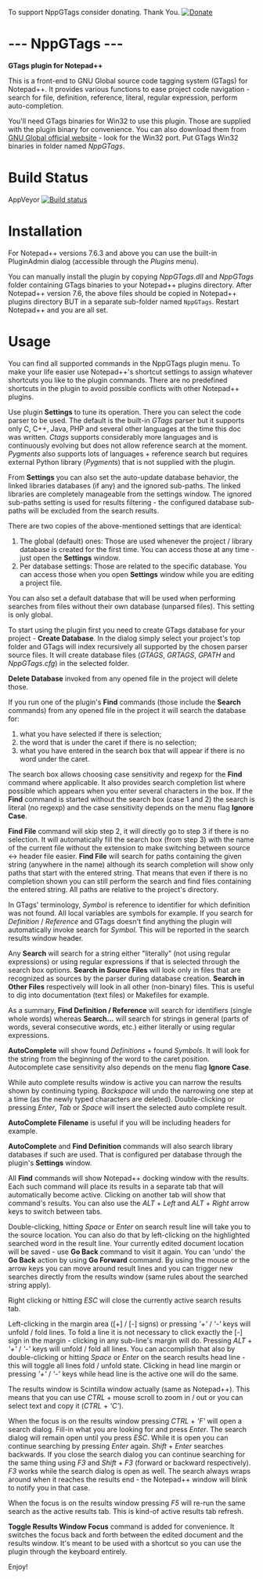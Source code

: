 To support NppGTags consider donating. Thank You.
[![Donate](https://img.shields.io/badge/Donate-PayPal-green.svg)](https://paypal.me/pnedev)


**--- NppGTags ---**
======================
**GTags plugin for Notepad++**

This is a front-end to GNU Global source code tagging system (GTags) for Notepad++. It provides various functions to ease project code navigation - search for file, definition, reference, literal, regular expression, perform auto-completion.

You'll need GTags binaries for Win32 to use this plugin. Those are supplied with the plugin binary for convenience.
You can also download them from [GNU Global official website](http://www.gnu.org/software/global/global.html) - look for the Win32 port. Put GTags Win32 binaries in folder named *NppGTags*.


**Build Status**
======================

AppVeyor [![Build status](https://ci.appveyor.com/api/projects/status/b4aam50a4q2vacd7?svg=true)](https://ci.appveyor.com/project/pnedev/nppgtags)


**Installation**
======================

For Notepad++ versions 7.6.3 and above you can use the built-in PluginAdmin dialog (accessible through the *Plugins* menu).

You can manually install the plugin by copying *NppGTags.dll* and *NppGTags* folder containing GTags binaries to your Notepad++ plugins directory.
After Notepad++ version 7.6, the above files should be copied in Notepad++ plugins directory BUT in a separate sub-folder named `NppGTags`.
Restart Notepad++ and you are all set.


**Usage**
======================

You can find all supported commands in the NppGTags plugin menu.
To make your life easier use Notepad++'s shortcut settings to assign whatever shortcuts you like to the plugin commands. There are no predefined shortcuts in the plugin to avoid possible conflicts with other Notepad++ plugins.

Use plugin **Settings** to tune its operation.
There you can select the code parser to be used.
The default is the built-in *GTags* parser but it supports only C, C++, Java, PHP and several other languages at the time this doc was written.
*Ctags* supports considerably more languages and is continuously evolving but does not allow reference search at the moment.
*Pygments* also supports lots of languages + reference search but requires external Python library (*Pygments*) that is not supplied with the plugin.

From **Settings** you can also set the auto-update database behavior, the linked libraries databases (if any) and the ignored sub-paths. The linked libraries are completely manageable from the settings window. The ignored sub-paths setting is used for results filtering - the configured database sub-paths will be excluded from the search results.

There are two copies of the above-mentioned settings that are identical:

1. The global (default) ones: Those are used whenever the project / library database is created for the first time. You can access those at any time - just open the **Settings** window.
2. Per database settings: Those are related to the specific database. You can access those when you open **Settings** window while you are editing a project file.

You can also set a default database that will be used when performing searches from files without their own database (unparsed files). This setting is only global.


To start using the plugin first you need to create GTags database for your project - **Create Database**.
In the dialog simply select your project's top folder and GTags will index recursively all supported by the chosen parser source files. It will create database files (*GTAGS*, *GRTAGS*, *GPATH* and *NppGTags.cfg*) in the selected folder.

**Delete Database** invoked from any opened file in the project will delete those.

If you run one of the plugin's **Find** commands (those include the **Search** commands) from any opened file in the project it will search the database for:

1. what you have selected if there is selection;
2. the word that is under the caret if there is no selection;
3. what you have entered in the search box that will appear if there is no word under the caret.


The search box allows choosing case sensitivity and regexp for the **Find** command where applicable.
It also provides search completion list where possible which appears when you enter several characters in the box.
If the **Find** command is started without the search box (case 1 and 2) the search is literal (no regexp) and the case sensitivity depends on the menu flag **Ignore Case**.

**Find File** command will skip step 2, it will directly go to step 3 if there is no selection.
It will automatically fill the search box (from step 3) with the name of the current file without the extension to make switching between source <-> header file easier.
**Find File** will search for paths containing the given string (anywhere in the name) although its search completion will show only paths that start with the entered string. That means that even if there is no completion shown you can still perform the search and find files containing the entered string.
All paths are relative to the project's directory.

In GTags' terminology, *Symbol* is reference to identifier for which definition was not found. All local variables are symbols for example.
If you search for *Definition* / *Reference* and GTags doesn't find anything the plugin will automatically invoke search for *Symbol*. This will be reported in the search results window header.

Any **Search** will search for a string either "literally" (not using regular expressions) or using regular expressions if that is selected through the search box options.
**Search in Source Files** will look only in files that are recognized as sources by the parser during database creation.
**Search in Other Files** respectively will look in all other (non-binary) files. This is useful to dig into documentation (text files) or Makefiles for example.

As a summary, **Find Definition / Reference** will search for identifiers (single whole words) whereas **Search...** will search for strings in general (parts of words, several consecutive words, etc.) either literally or using regular expressions.

**AutoComplete** will show found *Definitions* + found *Symbols*. It will look for the string from the beginning of the word to the caret position.
Autocomplete case sensitivity also depends on the menu flag **Ignore Case**.

While auto complete results window is active you can narrow the results shown by continuing typing.
*Backspace* will undo the narrowing one step at a time (as the newly typed characters are deleted).
Double-clicking or pressing *Enter*, *Tab* or *Space* will insert the selected auto complete result.

**AutoComplete Filename** is useful if you will be including headers for example.

**AutoComplete** and **Find Definition** commands will also search library databases if such are used. That is configured per database through the plugin's **Settings** window.

All **Find** commands will show Notepad++ docking window with the results.
Each such command will place its results in a separate tab that will automatically become active.
Clicking on another tab will show that command's results. You can also use the *ALT* + *Left* and *ALT* + *Right* arrow keys to switch between tabs.

Double-clicking, hitting *Space* or *Enter* on search result line will take you to the source location. You can also do that by left-clicking on the highlighted searched word in the result line. Your currently edited document location will be saved - use **Go Back** command to visit it again. You can 'undo' the **Go Back** action by using **Go Forward** command.
By using the mouse or the arrow keys you can move around result lines and you can trigger new searches directly from the results window
(same rules about the searched string apply).

Right clicking or hitting *ESC* will close the currently active search results tab.

Left-clicking in the margin area ([+] / [-] signs) or pressing *'+'* / *'-'* keys will unfold / fold lines. To fold a line it is not necessary to click exactly the [-] sign in the margin - clicking in any sub-line's margin will do. Pressing *ALT* + *'+'* / *'-'* keys will unfold / fold all lines.
You can accomplish that also by double-clicking or hitting *Space* or *Enter* on the search results head line - this will toggle all lines fold / unfold state.
Clicking in head line margin or pressing *'+'* / *'-'* keys while head line is the active one will do the same.

The results window is Scintilla window actually (same as Notepad++). This means that you can use *CTRL* + mouse scroll to zoom in / out or you can select text and copy it (*CTRL* + *'C'*).

When the focus is on the results window pressing *CTRL* + *'F'* will open a search dialog. Fill-in what you are looking for and press *Enter*. The search dialog will remain open until you press *ESC*. While it is open you can continue searching by pressing *Enter* again. *Shift* + *Enter* searches backwards. If you close the search dialog you can continue searching for the same thing using *F3* and *Shift* + *F3* (forward or backward respectively). *F3* works while the search dialog is open as well. The search always wraps around when it reaches the results end - the Notepad++ window will blink to notify you in that case.

When the focus is on the results window pressing *F5* will re-run the same search as the active results tab. This is kind-of active results tab refresh.

**Toggle Results Window Focus** command is added for convenience. It switches the focus back and forth between the edited document and the results window. It's meant to be used with a shortcut so you can use the plugin through the keyboard entirely.

Enjoy!
